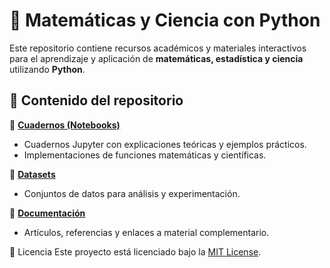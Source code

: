 # 📘 Matemáticas y Ciencia con Python

Este repositorio contiene recursos académicos y materiales interactivos para el aprendizaje y aplicación de **matemáticas, estadística y ciencia** utilizando **Python**.

## 📌 Contenido del repositorio

📂 [**Cuadernos (Notebooks)**](https://github.com/eduardoleon9010/matematicas/tree/main/cuadernos(Notebooks))  
- Cuadernos Jupyter con explicaciones teóricas y ejemplos prácticos.  
- Implementaciones de funciones matemáticas y científicas.  

📂 [**Datasets**](https://github.com/eduardoleon9010/matematicas/tree/main/Conjuntos_de_datos)
- Conjuntos de datos para análisis y experimentación.  

📂 [**Documentación**]()
- Artículos, referencias y enlaces a material complementario.  

📜 Licencia
Este proyecto está licenciado bajo la [MIT License](https://github.com/eduardoleon9010/matematicas/blob/main/Licencia_MIT.md).

